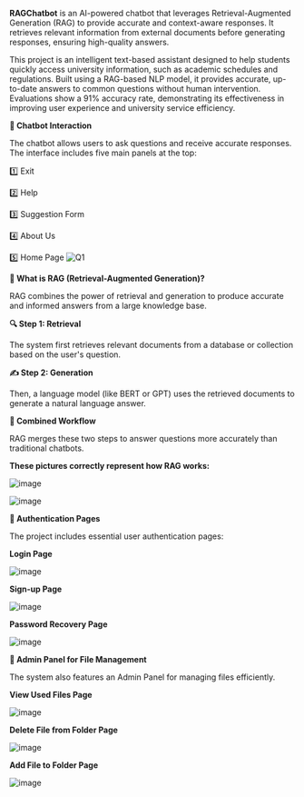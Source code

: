 

__RAGChatbot__ is an AI-powered chatbot that leverages Retrieval-Augmented Generation (RAG) to provide accurate and context-aware responses. It retrieves relevant information from external documents before generating responses, ensuring high-quality answers.

This project is an intelligent text-based assistant designed to help students quickly access university information, such as academic schedules and regulations. Built using a RAG-based NLP model, it provides accurate, up-to-date answers to common questions without human intervention. Evaluations show a 91% accuracy rate, demonstrating its effectiveness in improving user experience and university service efficiency.

__💬 Chatbot Interaction__ 

The chatbot allows users to ask questions and receive accurate responses. The interface includes five main panels at the top:

1️⃣ Exit 

2️⃣ Help 

3️⃣ Suggestion Form 

4️⃣ About Us 

5️⃣ Home Page 
![Q1](https://github.com/user-attachments/assets/3cda8ced-51de-4169-aff1-e4fdfff9520d)


__🧠 What is RAG (Retrieval-Augmented Generation)?__


RAG combines the power of retrieval and generation to produce accurate and informed answers from a large knowledge base.


__🔍 Step 1: Retrieval__


The system first retrieves relevant documents from a database or collection based on the user's question.


__✍️ Step 2: Generation__


Then, a language model (like BERT or GPT) uses the retrieved documents to generate a natural language answer.


__🔄 Combined Workflow__ 


RAG merges these two steps to answer questions more accurately than traditional chatbots.

__These pictures correctly represent how RAG works:__

![image](https://github.com/user-attachments/assets/e5e4fd29-5f61-4262-87d5-1e8bef03e55a)

![image](https://github.com/user-attachments/assets/9891af42-b97c-4a20-8846-d62acc943248)

__🔐 Authentication Pages__

The project includes essential user authentication pages:

__Login Page__ 

![image](https://github.com/user-attachments/assets/7dc5dc31-4dc5-4256-a841-982cb968ac11)


__Sign-up Page__ 

![image](https://github.com/user-attachments/assets/54859d23-dddb-44cc-895a-9a0c543a8ce5)


__Password Recovery Page__ 

![image](https://github.com/user-attachments/assets/aeba554e-576d-4e93-a492-33e96b164af0)

__📂 Admin Panel for File Management__ 


The system also features an Admin Panel for managing files efficiently.

__View Used Files Page__ 

![image](https://github.com/user-attachments/assets/5cebb0ff-c2e7-4c0c-8715-c439320128c5)


__Delete File from Folder Page__ 

![image](https://github.com/user-attachments/assets/fd8d8851-0934-4205-95a1-03cb0309b82e)

__Add File to Folder Page__ 

![image](https://github.com/user-attachments/assets/d1a75332-155e-41ed-9262-8501f6cabc1f)


